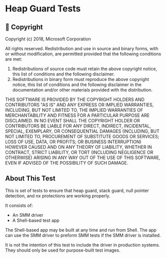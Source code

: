 # Heap Guard Tests

## &#x1F539; Copyright
Copyright (c) 2018, Microsoft Corporation

All rights reserved. Redistribution and use in source and binary forms, with or without modification, are permitted provided that the following conditions are met:
1. Redistributions of source code must retain the above copyright notice, this list of conditions and the following disclaimer.
2. Redistributions in binary form must reproduce the above copyright notice, this list of conditions and the following disclaimer in the documentation and/or other materials provided with the distribution.

THIS SOFTWARE IS PROVIDED BY THE COPYRIGHT HOLDERS AND CONTRIBUTORS "AS IS" AND ANY EXPRESS OR IMPLIED WARRANTIES, INCLUDING, BUT NOT LIMITED TO, THE IMPLIED WARRANTIES OF MERCHANTABILITY AND FITNESS FOR A PARTICULAR PURPOSE ARE DISCLAIMED. IN NO EVENT SHALL THE COPYRIGHT HOLDER OR CONTRIBUTORS BE LIABLE FOR ANY DIRECT, INDIRECT, INCIDENTAL, SPECIAL, EXEMPLARY, OR CONSEQUENTIAL DAMAGES (INCLUDING, BUT NOT LIMITED TO, PROCUREMENT OF SUBSTITUTE GOODS OR SERVICES; LOSS OF USE, DATA, OR PROFITS; OR BUSINESS INTERRUPTION) HOWEVER CAUSED AND ON ANY THEORY OF LIABILITY, WHETHER IN CONTRACT, STRICT LIABILITY, OR TORT (INCLUDING NEGLIGENCE OR OTHERWISE) ARISING IN ANY WAY OUT OF THE USE OF THIS SOFTWARE, EVEN IF ADVISED OF THE POSSIBILITY OF SUCH DAMAGE.

## About This Test

This is set of tests to ensure that heap guard, stack guard, null pointer detection, and nx protections are working properly.

It consists of:

- An SMM driver
- A Shell-based test app

The Shell-based app may be built at any time and run from Shell. The app can use the SMM driver to preform SMM tests if the SMM driver is installed.

It is not the intention of this test to include the driver in production systems. They should only be used for purpose-built test images.